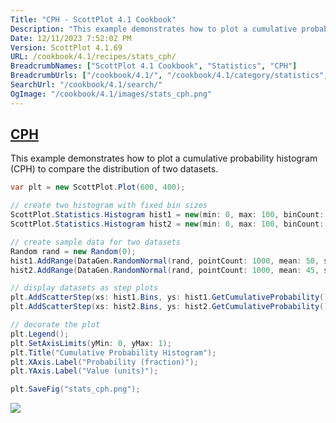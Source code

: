 ```yaml
---
Title: "CPH - ScottPlot 4.1 Cookbook"
Description: "This example demonstrates how to plot a cumulative probability histogram (CPH) to compare the distribution of two datasets."
Date: 12/11/2023 7:52:02 PM
Version: ScottPlot 4.1.69
URL: /cookbook/4.1/recipes/stats_cph/
BreadcrumbNames: ["ScottPlot 4.1 Cookbook", "Statistics", "CPH"]
BreadcrumbUrls: ["/cookbook/4.1/", "/cookbook/4.1/category/statistics", "/cookbook/4.1/recipes/stats_cph/"]
SearchUrl: "/cookbook/4.1/search/"
OgImage: "/cookbook/4.1/images/stats_cph.png"
---
```


<h2><a href='/cookbook/4.1/recipes/stats_cph/'>CPH</a></h2>

This example demonstrates how to plot a cumulative probability histogram (CPH) to compare the distribution of two datasets.

```cs
var plt = new ScottPlot.Plot(600, 400);

// create two histogram with fixed bin sizes
ScottPlot.Statistics.Histogram hist1 = new(min: 0, max: 100, binCount: 100);
ScottPlot.Statistics.Histogram hist2 = new(min: 0, max: 100, binCount: 100);

// create sample data for two datasets
Random rand = new Random(0);
hist1.AddRange(DataGen.RandomNormal(rand, pointCount: 1000, mean: 50, stdDev: 20));
hist2.AddRange(DataGen.RandomNormal(rand, pointCount: 1000, mean: 45, stdDev: 25));

// display datasets as step plots
plt.AddScatterStep(xs: hist1.Bins, ys: hist1.GetCumulativeProbability(), label: "Sample A");
plt.AddScatterStep(xs: hist2.Bins, ys: hist2.GetCumulativeProbability(), label: "Sample B");

// decorate the plot
plt.Legend();
plt.SetAxisLimits(yMin: 0, yMax: 1);
plt.Title("Cumulative Probability Histogram");
plt.XAxis.Label("Probability (fraction)");
plt.YAxis.Label("Value (units)");

plt.SaveFig("stats_cph.png");
```

<img src='../../images/stats_cph.png' class='d-block mx-auto my-5' />



